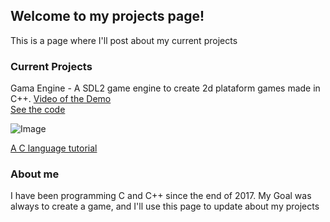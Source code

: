## Welcome to my projects page!

This is a page where I'll post about my current projects

### Current Projects
Gama Engine - A SDL2 game engine to create 2d plataform games made in C++. [Video of the Demo](https://www.youtube.com/watch?v=z-fAOYcHAx)  
[See the code](https://github.com/GabrielMtins/Gama-Engine)  

![Image](https://i.imgur.com/8GVXJ0c.png)  

[A C language tutorial](https://gabrielmtins.github.io/ctutorial)  

### About me
I have been programming C and C++ since the end of 2017. My Goal was always to create a game, and I'll use this page to update about my projects
